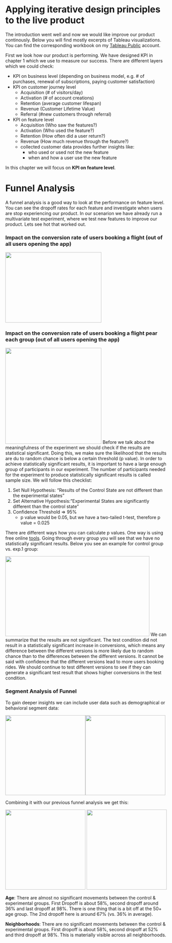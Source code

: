 # Applying iterative design principles to the live product

The introduction went well and now we would like improve our product continously. 
Below you will find mostly excerpts of Tableau visualizations. You can find the corresponding workbook on my [Tableau Public](https://public.tableau.com/views/4_iterative_design_principles/Dashboard2?:language=de-DE&publish=yes&:display_count=n&:origin=viz_share_link) account.

First we look how our product is performing. We have designed KPI in chapter 1 which we use to measure our success. There are different layers which we could check:
 - KPI on business level (depending on business model, e.g. # of purchases, renewal of subscriptions, paying customer satisfaction)
 - KPI on customer journey level 
   - Acquisition (# of visitors/day)
   - Activation (# of account creations)
   - Retention (average customer lifespan)
   - Revenue (Customer Lifetime Value)
   - Referral (#new customers through referral)
- KPI on feature level
   - Acquisition (Who saw the features?)
   - Activation (Who used the feature?)
   - Retention (How often did a user return?)
   - Revenue (How much revenue through the feature?)
   - collected customer data provides further insights like: 
     - who used or used not the new feature
     - when and how a user use the new feature
 
 <p>In this chapter we will focus on <b>KPI on feature level</b>.</p>
 
<h1>Funnel Analysis</h1>
A funnel analysis is a good way to look at the performance on feature level. You can see the dropoff rates for each feature and investigate when users are stop experiencing our product. In our scenarion we have already run a multivariate test experiment, where we test new features to improve our product. Lets see hot that worked out. 
 
<h3> Impact on the conversion rate of users booking a flight (out of all users opening the app)</h3>

<img src="https://user-images.githubusercontent.com/72414477/151531086-e550c54f-f7bf-404e-baf3-35c742e30769.PNG" width="300" height="220">

<h3> Impact on the conversion rate of users booking a flight pear each group (out of all users opening the app)</h3>

<img src="https://user-images.githubusercontent.com/72414477/151536565-dee6e375-ab89-4a3c-b40b-c7885b1e70bb.PNG" width="300" height="300">
Before we talk about the meaningfulness of the experiment we should check if the results are statistical significant. Doing this, we make sure the likelihood that the results are du to random chance is below a certain threshold (p value). In order to achieve statistically significant results, it is important to have a large enough group of participants in our experiment. The number of participants needed for the experiment to produce statistically significant results is called sample size. We will follow this checklist:

1. Set Null Hypothesis: “Results of the Control State are not different than the experimental states”
2. Set Alternative Hypothesis:”Experimental States are significantly different than the control state”
3. Confidence Threshold => 95%
   - p value would be 0.05, but we have a two-tailed t-test, therefore p value = 0.025

There are different ways how you can calculate p values. One way is using free online [tools](https://www.surveymonkey.com/mp/ab-testing-significance-calculator/).
Going through every group you will see that we have no statistically significant results. Below you see an example for control group vs. exp.1 group:

<img src="https://user-images.githubusercontent.com/72414477/151534456-8f415061-2c8f-4fb7-9c1f-e082c720b431.PNG" width="450" height="250">
We can summarize that the results are not significant. The test condition did not result in a statistically significant increase in conversions, which means any difference between the different versions is more likely due to random chance than to the differences between the different versions. It cannot be said with confidence that the different versions lead to more users booking rides. We should continue to test different versions to see if they can generate a significant test result that shows higher conversions in the test condition.

<h3> Segment Analysis of Funnel</h3>
To gain deeper insights we can include user data such as demographical or behavioral segment data:

<img src="https://user-images.githubusercontent.com/72414477/151535921-2bf97b8f-0ab0-43b6-8df3-fa84504e3c42.PNG" width="250" height="250"><img src="https://user-images.githubusercontent.com/72414477/151535927-7b999dac-9295-4f41-80d9-b443537fd7de.PNG" width="250" height="250">

Combining it with our previous funnel analysis we get this: 

<img src="https://user-images.githubusercontent.com/72414477/151537375-189f138a-f1b8-49b8-bfb6-a144c9a47b83.PNG" width="250" height="250"> <img src="https://user-images.githubusercontent.com/72414477/151537444-160d7507-1c4c-47a3-9cba-4ca4a1c1fa00.PNG" width="250" height="250">

<b>Age</b>: There are almost no significant movements between the control & experimental groups. First Dropoff is about 58%, second dropoff around 36% and last dropoff at 98%. There is one thing that is a bit off at the 50+ age group. The 2nd dropoff here is around 67% (vs. 36% in average). 

<b>Neighborhoods</b>: There are no significant movements between the control & experimental groups. First dropoff is about 58%, second dropoff at 52% and third dropoff at 98%. This is materially visible across all neighborhoods. 




  
